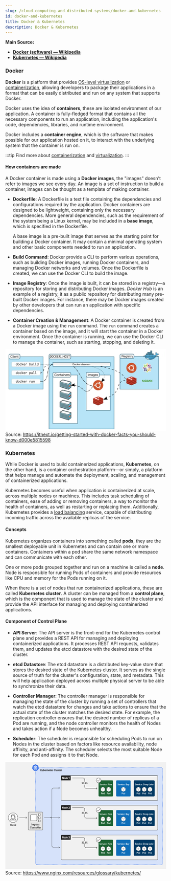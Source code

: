 ```yaml
---
slug: /cloud-computing-and-distributed-systems/docker-and-kubernetes
id: docker-and-kubernetes
title: Docker & Kubernetes
description: Docker & Kubernetes
---
```


**Main Source:**

- **[Docker (software) — Wikipedia](<https://en.wikipedia.org/wiki/Docker_(software)>)**
- **[Kubernetes — Wikipedia](https://en.wikipedia.org/wiki/Kubernetes)**

### Docker

**Docker** is a platform that provides [OS-level virtualization](/cloud-computing-and-distributed-systems/virtualization#level-implementation) or [containerization](/cloud-computing-and-distributed-systems/containerization), allowing developers to package their applications in a format that can be easily distributed and run on any system that supports Docker.

Docker uses the idea of **containers**, these are isolated environment of our application. A container is fully-fledged format that contains all the necessary components to run an application, including the application's code, dependencies, libraries, and runtime environment.

Docker includes a **container engine**, which is the software that makes possible for our application hosted on it, to interact with the underlying system that the container is run on.

:::tip
Find more about [containerization](/cloud-computing-and-distributed-systems/containerization) and [virtualization](/cloud-computing-and-distributed-systems/virtualization).
:::

#### How containers are made

A Docker container is made using a **Docker images**, the "images" doesn't refer to images we see every day. An image is a set of instruction to build a container, images can be thought as a template of making container.

- **Dockerfile**: A Dockerfile is a text file containing the dependencies and configurations required by the application. Docker containers are designed to be lightweight, containing only the necessary dependencies. More general dependencies, such as the requirement of the system being a Linux kernel, may be included in a **base image**, which is specified in the Dockerfile.

  A base image is a pre-built image that serves as the starting point for building a Docker container. It may contain a minimal operating system and other basic components needed to run an application.

- **Build Command**: Docker provide a CLI to perform various operations, such as building Docker images, running Docker containers, and managing Docker networks and volumes. Once the Dockerfile is created, we can use the Docker CLI to build the image.

- **Image Registry**: Once the image is built, it can be stored in a registry—a repository for storing and distributing Docker images. _Docker Hub_ is an example of a registry, it as a public repository for distributing many pre-built Docker images. For instance, there may be Docker images created by other developers that can run an application with specific dependencies.

- **Container Creation & Management**: A Docker container is created from a Docker image using the `run` command. The `run` command creates a container based on the image, and it will start the container in a Docker environment. Once the container is running, we can use the Docker CLI to manage the container, such as starting, stopping, and deleting it.

![Client controls container and images on docker host inside docker registry](./docker-diagram.png)  
Source: https://itnext.io/getting-started-with-docker-facts-you-should-know-d000e5815598

### Kubernetes

While Docker is used to build containerized applications, **Kubernetes**, on the other hand, is a container orchestration platform—or simply, a platform that helps manage and automate the deployment, scaling, and management of containerized applications.

Kubernetes becomes useful when application is containerized at scale, across multiple nodes or machines. This includes task scheduling of containers, ease of adding or removing containers, a way to monitor the health of containers, as well as restarting or replacing them. Additionally, Kubernetes provides a [load balancing](/software-engineering/system-design#load-balancer) service, capable of distributing incoming traffic across the available replicas of the service.

#### Concepts

Kubernetes organizes containers into something called **pods**, they are the smallest deployable unit in Kubernetes and can contain one or more containers. Containers within a pod share the same network namespace and can communicate with each other.

One or more pods grouped together and run on a machine is called a **node**. Node is responsible for running Pods of containers and provide resources like CPU and memory for the Pods running on it.

When there is a set of nodes that run containerized applications, these are called **Kubernetes cluster**. A cluster can be managed from a **control plane**, which is the component that is used to manage the state of the cluster and provide the API interface for managing and deploying containerized applications.

#### Component of Control Plane

- **API Server**: The API server is the front-end for the Kubernetes control plane and provides a REST API for managing and deploying containerized applications. It processes REST API requests, validates them, and updates the etcd datastore with the desired state of the cluster.

- **etcd Datastore**: The etcd datastore is a distributed key-value store that stores the desired state of the Kubernetes cluster. It serves as the single source of truth for the cluster's configuration, state, and metadata. This will help application deployed across multiple physical server to be able to synchronize their data.

- **Controller Manager**: The controller manager is responsible for managing the state of the cluster by running a set of controllers that watch the etcd datastore for changes and take actions to ensure that the actual state of the cluster matches the desired state. For example, the replication controller ensures that the desired number of replicas of a Pod are running, and the node controller monitors the health of Nodes and takes action if a Node becomes unhealthy.

- **Scheduler**: The scheduler is responsible for scheduling Pods to run on Nodes in the cluster based on factors like resource availability, node affinity, and anti-affinity. The scheduler selects the most suitable Node for each Pod and assigns it to that Node.

![Kubernetes diagram showing a client controls a Kubernetes cluster containing several nodes](./kubernetes-diagram.png)  
Source: https://www.nginx.com/resources/glossary/kubernetes/
